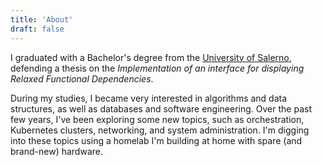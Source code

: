 ```yaml
---
title: 'About'
draft: false
---
```


I graduated with a Bachelor's degree from the [University of Salerno](https://www.unisa.it/), defending a thesis on the _Implementation of an interface for displaying Relaxed Functional Dependencies_.

During my studies, I became very interested in algorithms and data structures, as well as databases and software engineering. Over the past few years, I've been exploring some new topics, such as orchestration, Kubernetes clusters, networking, and system administration. I'm digging into these topics using a homelab I'm building at home with spare (and brand-new) hardware.
